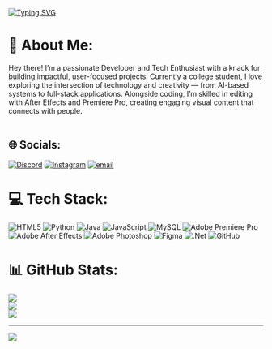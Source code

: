 [![Typing SVG](https://readme-typing-svg.demolab.com/?lines=I+make+edits+text;Second+line+of+text)](https://git.io/typing-svg)

# 💫 About Me:
Hey there! I’m a passionate Developer and Tech Enthusiast with a knack for building impactful, user-focused projects. Currently a college student, I love exploring the intersection of technology and creativity — from AI-based systems to full-stack applications. Alongside coding, I’m skilled in editing with After Effects and Premiere Pro, creating engaging visual content that connects with people.<br><br>


## 🌐 Socials:
[![Discord](https://img.shields.io/badge/Discord-%237289DA.svg?logo=discord&logoColor=white)](https://discord.gg/_hrx_77_) [![Instagram](https://img.shields.io/badge/Instagram-%23E4405F.svg?logo=Instagram&logoColor=white)](https://instagram.com/_haris_raveen_) [![email](https://img.shields.io/badge/Email-D14836?logo=gmail&logoColor=white)](mailto:harisraveen20@gmail.com) 

# 💻 Tech Stack:
![HTML5](https://img.shields.io/badge/html5-%23E34F26.svg?style=for-the-badge&logo=html5&logoColor=white) ![Python](https://img.shields.io/badge/python-3670A0?style=for-the-badge&logo=python&logoColor=ffdd54) ![Java](https://img.shields.io/badge/java-%23ED8B00.svg?style=for-the-badge&logo=openjdk&logoColor=white) ![JavaScript](https://img.shields.io/badge/javascript-%23323330.svg?style=for-the-badge&logo=javascript&logoColor=%23F7DF1E) ![MySQL](https://img.shields.io/badge/mysql-4479A1.svg?style=for-the-badge&logo=mysql&logoColor=white) ![Adobe Premiere Pro](https://img.shields.io/badge/Adobe%20Premiere%20Pro-9999FF.svg?style=for-the-badge&logo=Adobe%20Premiere%20Pro&logoColor=white) ![Adobe After Effects](https://img.shields.io/badge/Adobe%20After%20Effects-9999FF.svg?style=for-the-badge&logo=Adobe%20After%20Effects&logoColor=white) ![Adobe Photoshop](https://img.shields.io/badge/adobe%20photoshop-%2331A8FF.svg?style=for-the-badge&logo=adobe%20photoshop&logoColor=white) ![Figma](https://img.shields.io/badge/figma-%23F24E1E.svg?style=for-the-badge&logo=figma&logoColor=white) ![.Net](https://img.shields.io/badge/.NET-5C2D91?style=for-the-badge&logo=.net&logoColor=white) ![GitHub](https://img.shields.io/badge/github-%23121011.svg?style=for-the-badge&logo=github&logoColor=white)
# 📊 GitHub Stats:
![](https://github-readme-stats.vercel.app/api?username=harisraveen&theme=dark&hide_border=false&include_all_commits=false&count_private=false)<br/>
![](https://nirzak-streak-stats.vercel.app/?user=harisraveen&theme=dark&hide_border=false)<br/>
![](https://github-readme-stats.vercel.app/api/top-langs/?username=harisraveen&theme=dark&hide_border=false&include_all_commits=false&count_private=false&layout=compact)

---
[![](https://visitcount.itsvg.in/api?id=harisraveen&icon=0&color=0)](https://visitcount.itsvg.in)

<!-- Proudly created with GPRM ( https://gprm.itsvg.in ) -->
